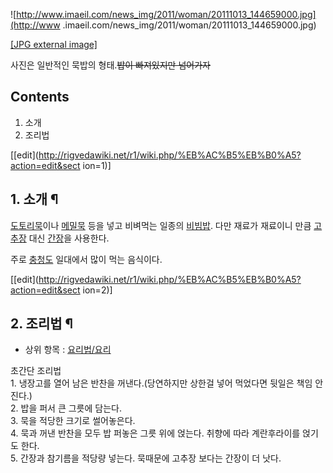 ![http://www.imaeil.com/news_img/2011/woman/20111013_144659000.jpg](http://www
.imaeil.com/news_img/2011/woman/20111013_144659000.jpg)

[[JPG external
image]](http://www.imaeil.com/news_img/2011/woman/20111013_144659000.jpg)

사진은 일반적인 묵밥의 형태.<del>밥이 빠져있지만 넘어가자</del>

## Contents

    

1. 소개 
2. 조리법 

[[edit](http://rigvedawiki.net/r1/wiki.php/%EB%AC%B5%EB%B0%A5?action=edit&sect
ion=1)]

## 1. 소개 ¶

[도토리묵](%EB%8F%84%ED%86%A0%EB%A6%AC%EB%AC%B5.md)이나
[메밀묵](%EB%A9%94%EB%B0%80%EB%AC%B5.md) 등을 넣고 비벼먹는 일종의
[비빔밥](%EB%B9%84%EB%B9%94%EB%B0%A5.md). 다만 재료가 재료이니 만큼
[고추장](%EA%B3%A0%EC%B6%94%EC%9E%A5.md) 대신 [간장](%EA%B0%84%EC%9E%A5.md)을
사용한다.

  

주로 [충청도](%EC%B6%A9%EC%B2%AD%EB%8F%84.md) 일대에서 많이 먹는 음식이다.

  
  

[[edit](http://rigvedawiki.net/r1/wiki.php/%EB%AC%B5%EB%B0%A5?action=edit&sect
ion=2)]

## 2. 조리법 ¶

  * 상위 항목 : [요리법/요리](%EC%9A%94%EB%A6%AC%EB%B2%95/%EC%9A%94%EB%A6%AC.md)  

초간단 조리법  
1\. 냉장고를 열어 남은 반찬을 꺼낸다.(당연하지만 상한걸 넣어 먹었다면 뒷일은 책임 안진다.)  
2\. 밥을 퍼서 큰 그릇에 담는다.  
3\. 묵을 적당한 크기로 썰어놓은다.  
4\. 묵과 꺼낸 반찬을 모두 밥 퍼놓은 그릇 위에 얹는다. 취향에 따라 계란후라이를 얹기도 한다.  
5\. 간장과 참기름을 적당량 넣는다. 묵때문에 고추장 보다는 간장이 더 낫다.

